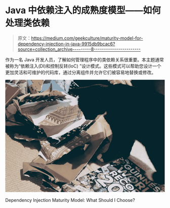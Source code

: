 # Java 中依赖注入的成熟度模型——如何处理类依赖

> 原文：<https://medium.com/geekculture/maturity-model-for-dependency-injection-in-java-9915db9bcac6?source=collection_archive---------8----------------------->

作为一名 Java 开发人员，了解如何管理程序中的类依赖关系很重要。本主题通常被称为“依赖注入(DI)和控制反转(IoC) ”设计模式。这些模式可以帮助您设计一个更加灵活和可维护的代码库，通过分离组件并允许它们被容易地替换或修改。

![](img/3448e18ece817ec65ebc27b61dd28a8f.png)

Dependency Injection Maturity Model: What Should I Choose?